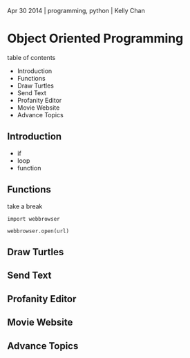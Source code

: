 Apr 30 2014 | programming, python | Kelly Chan
# Object Oriented Programming

table of contents
- Introduction
- Functions
- Draw Turtles
- Send Text
- Profanity Editor
- Movie Website
- Advance Topics

## Introduction

- if
- loop
- function


## Functions

take a break
```
import webbrowser

webbrowser.open(url)
```

## Draw Turtles
## Send Text
## Profanity Editor
## Movie Website
## Advance Topics
